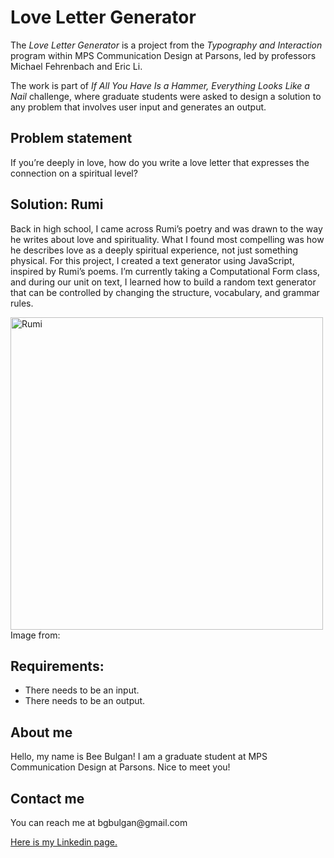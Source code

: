 <h1>Love Letter Generator</h1>
<p>
The <i>Love Letter Generator</i> is a project from the <i>Typography and Interaction</i> program within MPS Communication Design at Parsons, led by professors Michael Fehrenbach and Eric Li.</p>
<p>The work is part of <i>If All You Have Is a Hammer, Everything Looks Like a Nail</i> challenge, where graduate students were asked to design a solution to any problem that involves user input and generates an output.</p>
<h2>Problem statement</h2>
<p>If you’re deeply in love, how do you write a love letter that expresses the connection on a spiritual level?</p>
<h2>Solution: Rumi</h2>
<p>Back in high school, I came across Rumi’s poetry and was drawn to the way he writes about love and spirituality. What I found most compelling was how he describes love as a deeply spiritual experience, not just something physical. For this project, I created a text generator using JavaScript, inspired by Rumi’s poems. I’m currently taking a Computational Form class, and during our unit on text, I learned how to build a random text generator that can be controlled by changing the structure, vocabulary, and grammar rules.</p>
<img width="500" alt="Rumi" src="https://github.com/user-attachments/assets/5fb23ec2-2b90-438e-a044-0dc62f222878" />
<label>Image from:</label>


<h2>Requirements:</h2>
<ul>
  <li>There needs to be an input.</li>
  <li>There needs to be an output.</li>
</ul>
<h2>About me</h2>
<p>Hello, my name is Bee Bulgan! I am a graduate student at MPS Communication Design at Parsons. Nice to meet you!</p>
<h2>Contact me</h2>
<p>You can reach me at bgbulgan@gmail.com</p>

<a href="https://www.linkedin.com/in/beeb/">Here is my Linkedin page.</a>
